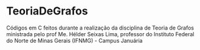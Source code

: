 # TeoriaDeGrafos
Códigos em C feitos durante a realização da disciplina de Teoria de Grafos ministrada pelo prof Me. Hélder Seixas Lima, professor do Instituto Federal do Norte de Minas Gerais (IFNMG) - Campus Januária 
